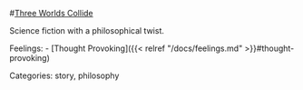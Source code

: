 #[Three Worlds Collide](https://www.lesswrong.com/posts/HawFh7RvDM4RyoJ2d/three-worlds-collide-0-8)

Science fiction with a philosophical twist.

Feelings:   - [Thought Provoking]({{< relref "/docs/feelings.md" >}}#thought-provoking)

Categories: story, philosophy
